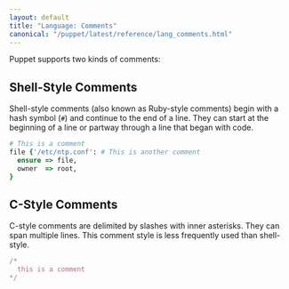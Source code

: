 ```yaml
---
layout: default
title: "Language: Comments"
canonical: "/puppet/latest/reference/lang_comments.html"
---
```


Puppet supports two kinds of comments:

Shell-Style Comments
-----

Shell-style comments (also known as Ruby-style comments) begin with a hash symbol (`#`) and continue to the end of a line. They can start at the beginning of a line or partway through a line that began with code.

~~~ ruby
# This is a comment
file {'/etc/ntp.conf': # This is another comment
  ensure => file,
  owner  => root,
}
~~~


C-Style Comments
-----

C-style comments are delimited by slashes with inner asterisks. They can span multiple lines. This comment style is less frequently used than shell-style.

~~~ ruby
/*
  this is a comment
*/
~~~
